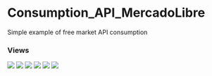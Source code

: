 # Consumption_API_MercadoLibre
Simple example of free market API consumption

### Views
  <img src="https://imgur.com/2Z0My6T.png"/>
  <img src="https://imgur.com/o1n5Rbw.png"/>
  <img src="https://imgur.com/1RkVN1w.png"/>
  <img src="https://imgur.com/1RkVN1w.png"/>
  <img src="https://imgur.com/4R6XULU.png"/>
  <img src="https://imgur.com/Qg1wNcD.png"/>
